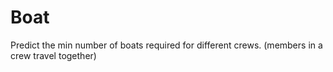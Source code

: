 # Boat
Predict the min number of boats required for different crews. (members in a crew travel together)
